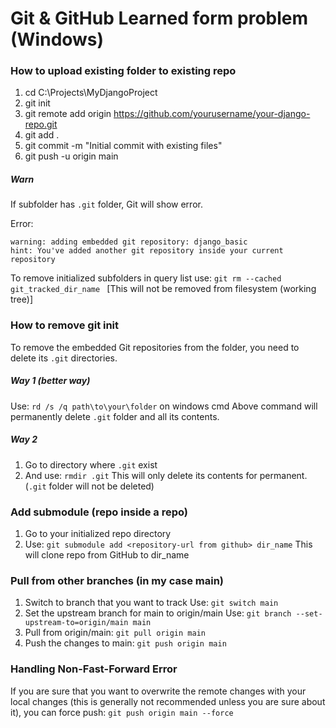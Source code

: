 # Git & GitHub Learned form problem (Windows)

### How to upload existing folder to existing repo

1. cd C:\Projects\MyDjangoProject
2. git init
3. git remote add origin https://github.com/yourusername/your-django-repo.git
4. git add .
5. git commit -m "Initial commit with existing files"
6. git push -u origin main

##### Warn

If subfolder has `.git` folder, Git will show error.

Error:

```
warning: adding embedded git repository: django_basic
hint: You've added another git repository inside your current repository
```

To remove initialized subfolders in query list use: `git rm --cached git_tracked_dir_name ` [This will not be removed from filesystem (working tree)]

### How to remove git init

To remove the embedded Git repositories from the folder, you need to delete its `.git` directories.

##### Way 1 (better way)

Use: `rd /s /q path\to\your\folder` on windows cmd
Above command will permanently delete `.git` folder and all its contents.

##### Way 2

1. Go to directory where `.git` exist
2. And use: `rmdir .git`
   This will only delete its contents for permanent. (`.git` folder will not be deleted)

### Add submodule (repo inside a repo)

1. Go to your initialized repo directory
2. Use:  `git submodule add <repository-url from github> dir_name`
   This will clone repo from GitHub to dir_name

### Pull from other branches (in my case main)

1. Switch to branch that you want to track
   Use: `git switch main`
2. Set the upstream branch for main to origin/main
   Use: `git branch --set-upstream-to=origin/main main`
3. Pull from origin/main: `git pull origin main`
4. Push the changes to main: `git push origin main`

### Handling Non-Fast-Forward Error

If you are sure that you want to overwrite the remote changes with your local changes (this is generally not recommended unless you are sure about it),
you can force push: `git push origin main --force`
